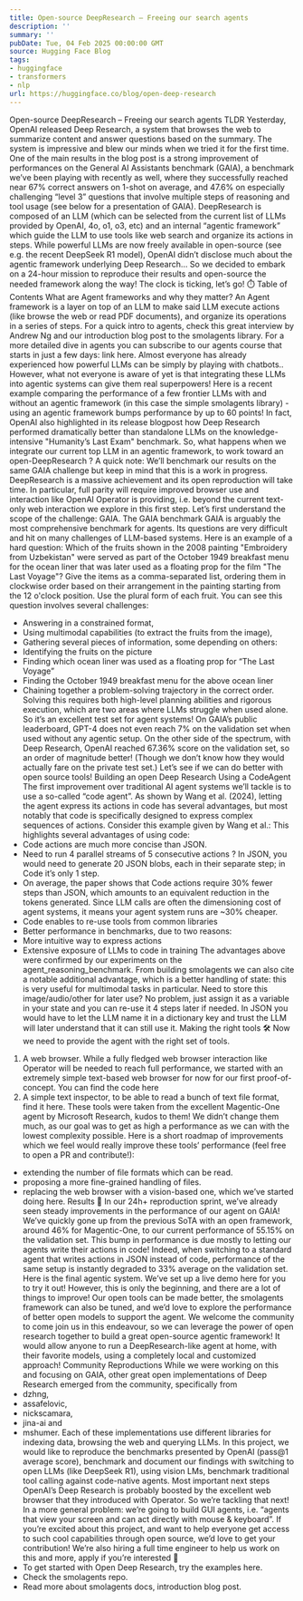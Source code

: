 ```yaml
---
title: Open-source DeepResearch – Freeing our search agents
description: ''
summary: ''
pubDate: Tue, 04 Feb 2025 00:00:00 GMT
source: Hugging Face Blog
tags:
- huggingface
- transformers
- nlp
url: https://huggingface.co/blog/open-deep-research
---
```


Open-source DeepResearch – Freeing our search agents
TLDR
Yesterday, OpenAI released Deep Research, a system that browses the web to summarize content and answer questions based on the summary. The system is impressive and blew our minds when we tried it for the first time.
One of the main results in the blog post is a strong improvement of performances on the General AI Assistants benchmark (GAIA), a benchmark we’ve been playing with recently as well, where they successfully reached near 67% correct answers on 1-shot on average, and 47.6% on especially challenging “level 3” questions that involve multiple steps of reasoning and tool usage (see below for a presentation of GAIA).
DeepResearch is composed of an LLM (which can be selected from the current list of LLMs provided by OpenAI, 4o, o1, o3, etc) and an internal “agentic framework” which guide the LLM to use tools like web search and organize its actions in steps.
While powerful LLMs are now freely available in open-source (see e.g. the recent DeepSeek R1 model), OpenAI didn’t disclose much about the agentic framework underlying Deep Research…
So we decided to embark on a 24-hour mission to reproduce their results and open-source the needed framework along the way!
The clock is ticking, let’s go! ⏱️
Table of Contents
What are Agent frameworks and why they matter?
An Agent framework is a layer on top of an LLM to make said LLM execute actions (like browse the web or read PDF documents), and organize its operations in a series of steps. For a quick intro to agents, check this great interview by Andrew Ng and our introduction blog post to the smolagents library. For a more detailed dive in agents you can subscribe to our agents course that starts in just a few days: link here.
Almost everyone has already experienced how powerful LLMs can be simply by playing with chatbots.. However, what not everyone is aware of yet is that integrating these LLMs into agentic systems can give them real superpowers!
Here is a recent example comparing the performance of a few frontier LLMs with and without an agentic framework (in this case the simple smolagents library) - using an agentic framework bumps performance by up to 60 points!
In fact, OpenAI also highlighted in its release blogpost how Deep Research performed dramatically better than standalone LLMs on the knowledge-intensive "Humanity’s Last Exam" benchmark.
So, what happens when we integrate our current top LLM in an agentic framework, to work toward an open-DeepResearch
?
A quick note: We’ll benchmark our results on the same GAIA challenge but keep in mind that this is a work in progress. DeepResearch is a massive achievement and its open reproduction will take time. In particular, full parity will require improved browser use and interaction like OpenAI Operator is providing, i.e. beyond the current text-only web interaction we explore in this first step.
Let’s first understand the scope of the challenge: GAIA.
The GAIA benchmark
GAIA is arguably the most comprehensive benchmark for agents. Its questions are very difficult and hit on many challenges of LLM-based systems. Here is an example of a hard question:
Which of the fruits shown in the 2008 painting "Embroidery from Uzbekistan" were served as part of the October 1949 breakfast menu for the ocean liner that was later used as a floating prop for the film "The Last Voyage"? Give the items as a comma-separated list, ordering them in clockwise order based on their arrangement in the painting starting from the 12 o'clock position. Use the plural form of each fruit.
You can see this question involves several challenges:
- Answering in a constrained format,
- Using multimodal capabilities (to extract the fruits from the image),
- Gathering several pieces of information, some depending on others:
- Identifying the fruits on the picture
- Finding which ocean liner was used as a floating prop for “The Last Voyage”
- Finding the October 1949 breakfast menu for the above ocean liner
- Chaining together a problem-solving trajectory in the correct order.
Solving this requires both high-level planning abilities and rigorous execution, which are two areas where LLMs struggle when used alone.
So it’s an excellent test set for agent systems!
On GAIA’s public leaderboard, GPT-4 does not even reach 7% on the validation set when used without any agentic setup. On the other side of the spectrum, with Deep Research, OpenAI reached 67.36% score on the validation set, so an order of magnitude better! (Though we don’t know how they would actually fare on the private test set.)
Let’s see if we can do better with open source tools!
Building an open Deep Research
Using a CodeAgent
The first improvement over traditional AI agent systems we’ll tackle is to use a so-called “code agent”. As shown by Wang et al. (2024), letting the agent express its actions in code has several advantages, but most notably that code is specifically designed to express complex sequences of actions.
Consider this example given by Wang et al.:
This highlights several advantages of using code:
- Code actions are much more concise than JSON.
- Need to run 4 parallel streams of 5 consecutive actions ? In JSON, you would need to generate 20 JSON blobs, each in their separate step; in Code it’s only 1 step.
- On average, the paper shows that Code actions require 30% fewer steps than JSON, which amounts to an equivalent reduction in the tokens generated. Since LLM calls are often the dimensioning cost of agent systems, it means your agent system runs are ~30% cheaper.
- Code enables to re-use tools from common libraries
- Better performance in benchmarks, due to two reasons:
- More intuitive way to express actions
- Extensive exposure of LLMs to code in training
The advantages above were confirmed by our experiments on the agent_reasoning_benchmark.
From building smolagents
we can also cite a notable additional advantage, which is a better handling of state: this is very useful for multimodal tasks in particular. Need to store this image/audio/other for later use? No problem, just assign it as a variable in your state and you can re-use it 4 steps later if needed. In JSON you would have to let the LLM name it in a dictionary key and trust the LLM will later understand that it can still use it.
Making the right tools 🛠️
Now we need to provide the agent with the right set of tools.
1. A web browser. While a fully fledged web browser interaction like Operator will be needed to reach full performance, we started with an extremely simple text-based web browser for now for our first proof-of-concept. You can find the code here
2. A simple text inspector, to be able to read a bunch of text file format, find it here.
These tools were taken from the excellent Magentic-One agent by Microsoft Research, kudos to them! We didn’t change them much, as our goal was to get as high a performance as we can with the lowest complexity possible.
Here is a short roadmap of improvements which we feel would really improve these tools’ performance (feel free to open a PR and contribute!):
- extending the number of file formats which can be read.
- proposing a more fine-grained handling of files.
- replacing the web browser with a vision-based one, which we’ve started doing here.
Results 🏅
In our 24h+ reproduction sprint, we’ve already seen steady improvements in the performance of our agent on GAIA!
We’ve quickly gone up from the previous SoTA with an open framework, around 46% for Magentic-One, to our current performance of 55.15% on the validation set.
This bump in performance is due mostly to letting our agents write their actions in code! Indeed, when switching to a standard agent that writes actions in JSON instead of code, performance of the same setup is instantly degraded to 33% average on the validation set.
Here is the final agentic system.
We’ve set up a live demo here for you to try it out!
However, this is only the beginning, and there are a lot of things to improve! Our open tools can be made better, the smolagents framework can also be tuned, and we’d love to explore the performance of better open models to support the agent.
We welcome the community to come join us in this endeavour, so we can leverage the power of open research together to build a great open-source agentic framework! It would allow anyone to run a DeepResearch-like agent at home, with their favorite models, using a completely local and customized approach!
Community Reproductions
While we were working on this and focusing on GAIA, other great open implementations of Deep Research emerged from the community, specifically from
- dzhng,
- assafelovic,
- nickscamara,
- jina-ai and
- mshumer.
Each of these implementations use different libraries for indexing data, browsing the web and querying LLMs. In this project, we would like to reproduce the benchmarks presented by OpenAI (pass@1 average score), benchmark and document our findings with switching to open LLMs (like DeepSeek R1), using vision LMs, benchmark traditional tool calling against code-native agents.
Most important next steps
OpenAI’s Deep Research is probably boosted by the excellent web browser that they introduced with Operator.
So we’re tackling that next! In a more general problem: we’re going to build GUI agents, i.e. “agents that view your screen and can act directly with mouse & keyboard”. If you’re excited about this project, and want to help everyone get access to such cool capabilities through open source, we’d love to get your contribution!
We’re also hiring a full time engineer to help us work on this and more, apply if you’re interested 🙂
- To get started with Open Deep Research, try the examples here.
- Check the smolagents repo.
- Read more about smolagents docs, introduction blog post.